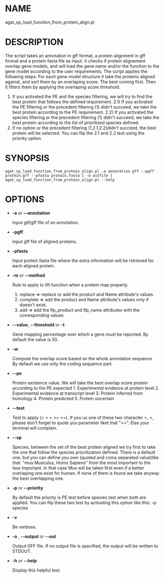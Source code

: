 # NAME

agat\_sp\_load\_function\_from\_protein\_align.pl

# DESCRIPTION

The script takes an annotation in gff format, a protein alignment in gff format and a protein fasta file as input. It checks if protein alignement overlap gene models, and will load the gene name and/or the function to the gene model according to the user requirements.
The script applies the following steps:
For each gene model structure it take the proteins aligned against, and sort them by an overlaping score. The best coming first.
Then it filters them by applying the overlaping score threshold.
1) If you activated the PE and the species filtering, we will try to find the best protein that follows the defined requirement.
2.1) If you activated the PE filtering or the precedent filtering (1) didn't succeed, we take the best protein according to the PE requirement.
2.2) If you activated the species filtering or the precedent filtering (1) didn't succeed, we take the best protein according to the list of prioritized species defined.
3) If no option or the precedent filtering (1,2.1,2.2)didn't succeed, the best protein will be selected.
You can flip the 2.1 and 2.2 test using the priority option.

# SYNOPSIS

```
agat_sp_load_function_from_protein_align.pl -a annotation.gff --pgff protein.gff --pfasta protein.fasta [ -o outfile ]
agat_sp_load_function_from_protein_align.pl --help
```

# OPTIONS

- **-a** or **--annotation**

    Input gtf/gff file of an annotation.

- **-pgff**

    Input gff file of aligned proteins.

- **-pfasta**

    Input protein fasta file where the extra information will be retrieved for each aligned protein.

- **-m** or **--method**

    Rule to apply to lift function when a protein map properly.
    1) replace  => replace or add the product and Name attribute's values.
    2) complete => add the product and Name attribute's values only if doesn't exist.
    3) add      => add the lfp\_product and lfp\_name attributes with the corresponding values

- **--value**, **--threshold** or **-t**

    Gene mapping percentage over which a gene must be reported. By default the value is 50.

- **-w**

    Compute the overlap score based on the whole annotation sequence. By default we use only the coding sequence part.

- **--pe**

    Protein existence value. We will take the best overlap score protein according to the PE expected
    1\. Experimental evidence at protein level
    2\. Experimental evidence at transcript level
    3\. Protein inferred from homology
    4\. Protein predicted
    5\. Protein uncertain

- **--test**

    Test to apply (> < = >= <=). If you us one of these two character >, <, please don't forget to quote you parameter liket that "<=". Else your terminal will complain.

- **--sp**

    Species, between the set of the best protein aligned we try first to take the one that follow the species prioritization defined. There is a default one, but you can define you own (quoted and coma separated value)like that: "mus Musculus, Homo Sapiens" from the most important to the less important. In that case Mus will be taken first even if a better overlaping one exist for human.
    If none of them is found we take anyway the best overlapping one.

- **-p** or **--priority**

    By default the priority is PE test before species test when both are applied. You can flip these two test by activating this option like this: -p species

- **-v**

    Be verbose.

- **-o** , **--output** or **--out**

    Output GFF file.  If no output file is specified, the output will be
    written to STDOUT.

- **-h** or **--help**

    Display this helpful text.

